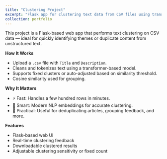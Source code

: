 ```yaml
---
title: "Clustering Project"
excerpt: "Flask app for clustering text data from CSV files using transformer-based NLP<br/><img src='/images/500x300.png'>"
collection: portfolio
---
```


This project is a Flask-based web app that performs text clustering on CSV data — ideal for quickly identifying themes or duplicate content from unstructured text.

**How It Works**
- Upload a `.csv` file with `Title` and `Description`.
- Cleans and tokenizes text using a transformer-based model.
- Supports fixed clusters or auto-adjusted based on similarity threshold.
- Cosine similarity used for grouping.

**Why It Matters**
- ⚡ Fast: Handles a few hundred rows in minutes.  
- 🧠 Smart: Modern NLP embeddings for accurate clustering.  
- 🧰 Practical: Useful for deduplicating articles, grouping feedback, and more.

**Features**
- Flask-based web UI  
- Real-time clustering feedback  
- Downloadable clustered results  
- Adjustable clustering sensitivity or fixed count

